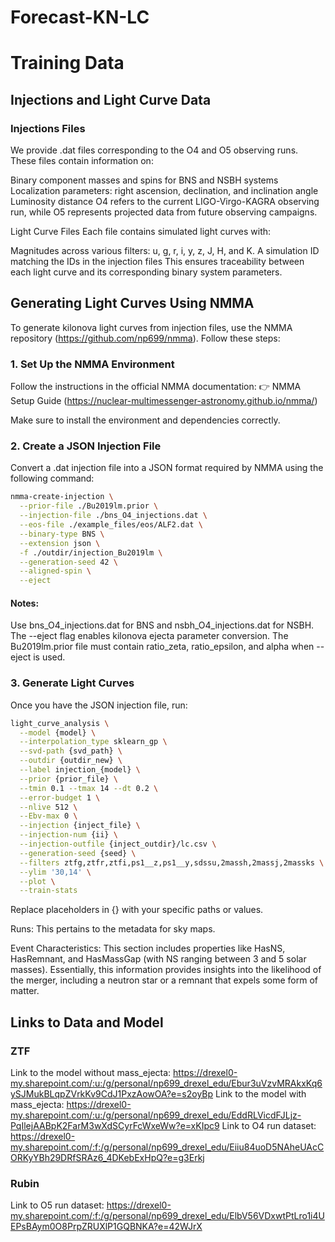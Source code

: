 # Forecast-KN-LC

# Training Data 

## Injections and Light Curve Data

### Injections Files

We provide .dat files corresponding to the O4 and O5 observing runs. These files contain information on:

Binary component masses and spins for BNS and NSBH systems
Localization parameters: right ascension, declination, and inclination angle
Luminosity distance
O4 refers to the current LIGO-Virgo-KAGRA observing run, while O5 represents projected data from future observing campaigns.

Light Curve Files
Each file contains simulated light curves with:

Magnitudes across various filters: u, g, r, i, y, z, J, H, and K.
A simulation ID matching the IDs in the injection files
This ensures traceability between each light curve and its corresponding binary system parameters.

## Generating Light Curves Using NMMA

To generate kilonova light curves from injection files, use the NMMA repository (https://github.com/np699/nmma). Follow these steps:

### 1. Set Up the NMMA Environment
Follow the instructions in the official NMMA documentation:
👉 NMMA Setup Guide (https://nuclear-multimessenger-astronomy.github.io/nmma/)

Make sure to install the environment and dependencies correctly.

### 2. Create a JSON Injection File
Convert a .dat injection file into a JSON format required by NMMA using the following command:

```bash
nmma-create-injection \
  --prior-file ./Bu2019lm.prior \
  --injection-file ./bns_O4_injections.dat \
  --eos-file ./example_files/eos/ALF2.dat \
  --binary-type BNS \
  --extension json \
  -f ./outdir/injection_Bu2019lm \
  --generation-seed 42 \
  --aligned-spin \
  --eject
```

#### Notes:

Use bns_O4_injections.dat for BNS and nsbh_O4_injections.dat for NSBH.
The --eject flag enables kilonova ejecta parameter conversion.
The Bu2019lm.prior file must contain ratio_zeta, ratio_epsilon, and alpha when --eject is used.

### 3. Generate Light Curves
Once you have the JSON injection file, run:

```bash
light_curve_analysis \
  --model {model} \
  --interpolation_type sklearn_gp \
  --svd-path {svd_path} \
  --outdir {outdir_new} \
  --label injection_{model} \
  --prior {prior_file} \
  --tmin 0.1 --tmax 14 --dt 0.2 \
  --error-budget 1 \
  --nlive 512 \
  --Ebv-max 0 \
  --injection {inject_file} \
  --injection-num {ii} \
  --injection-outfile {inject_outdir}/lc.csv \
  --generation-seed {seed} \
  --filters ztfg,ztfr,ztfi,ps1__z,ps1__y,sdssu,2massh,2massj,2massks \
  --ylim '30,14' \
  --plot \
  --train-stats
```

Replace placeholders in {} with your specific paths or values.

Runs: This pertains to the metadata for sky maps.

Event Characteristics: This section includes properties like HasNS, HasRemnant, and HasMassGap (with NS ranging between 3 and 5 solar masses). Essentially, this information provides insights into the likelihood of the merger, including a neutron star or a remnant that expels some form of matter.

## Links to Data and Model 
### ZTF
Link to the model without mass_ejecta: https://drexel0-my.sharepoint.com/:u:/g/personal/np699_drexel_edu/Ebur3uVzvMRAkxKq6ySJMukBLqpZVrkKv9CdJ1PxzAowOA?e=s2oyBp
Link to the model with mass_ejecta: https://drexel0-my.sharepoint.com/:u:/g/personal/np699_drexel_edu/EddRLVicdFJLjz-PqIlejAABpK2FarM3wXdSCyrFcWxeWw?e=xKIpc9
Link to O4 run dataset: https://drexel0-my.sharepoint.com/:f:/g/personal/np699_drexel_edu/Eiiu84uoD5NAheUAcCORKyYBh29DRfSRAz6_4DKebExHpQ?e=g3Erkj

### Rubin
Link to O5 run dataset: https://drexel0-my.sharepoint.com/:f:/g/personal/np699_drexel_edu/ElbV56VDxwtPtLro1i4UEPsBAym0O8PrpZRUXlP1GQBNKA?e=42WJrX
